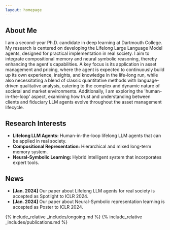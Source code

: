 ```yaml
---
layout: homepage
---
```


## About Me

I am a second-year Ph.D. candidate in deep learning at Dartmouth College. 
My research is centered on developing the Lifelong Large Language Model agents, designed for practical implementation in real society. I aim to integrate compositional memory and neural symbolic reasoning, thereby enhancing the agent's capabilities. A key focus is its application in asset management and pricing, where the agent is expected to continuously build up its own experience, insights, and knowledge in the life-long run, while also necessitating a blend of classic quantitative methods with language-driven qualitative analysis, catering to the complex and dynamic nature of societal and market environments. Additionally, I am exploring the 'human-in-the-loop' aspect, examining how trust and understanding between clients and fiduciary LLM agents evolve throughout the asset management lifecycle.
<!-- I study Large Language Model (LLM) based lifelong autonomous agents for real society with a focus on the user-in-the-loop **Autonomous Personal Asset Management**. I dive into compositional representation learning and neural symbolic learning to enhance the long-term memory and hybrid reasoning power of the agent.  -->

## Research Interests

- **Lifelong LLM Agents:** Human-in-the-loop lifelong LLM agents that can be applied in real society.
- **Compositional Representation:** Hierarchical and mixed long-term memory system.
- **Neural-Symbolic Learning:** Hybrid intelligent system that incorporates expert tools.
<!-- - **Asset Pricing:** Combining LLM and classic methods in asset pricing. -->


## News

- **[Jan. 2024]** Our paper about Lifelong LLM agents for real society is accepted as Spotlight to ICLR 2024.
- **[Jan. 2024]** Our paper about Neural-Symbolic representation learning is accepted as Poster to ICLR 2024.

{% include_relative _includes/ongoing.md %}
{% include_relative _includes/publications.md %}

<!-- {% include_relative _includes/services.md %} -->
